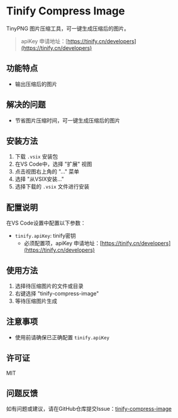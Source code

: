 # Tinify Compress Image

TinyPNG 图片压缩工具，可一键生成压缩后的图片。

> apiKey 申请地址：[https://tinify.cn/developers](https://tinify.cn/developers)

## 功能特点

- 输出压缩后的图片

## 解决的问题
- 节省图片压缩时间，可一键生成压缩后的图片

## 安装方法

1. 下载 `.vsix` 安装包
2. 在VS Code中，选择 "扩展" 视图
3. 点击视图右上角的 "..." 菜单
4. 选择 "从VSIX安装..."
5. 选择下载的 `.vsix` 文件进行安装

## 配置说明

在VS Code设置中配置以下参数：

- `tinify.apiKey`: tinify密钥
  - 必须配置项，apiKey 申请地址：[https://tinify.cn/developers](https://tinify.cn/developers)

## 使用方法

1. 选择待压缩图片的文件或目录
2. 右键选择 "tinify-compress-image"
3. 等待压缩图片生成


## 注意事项

- 使用前请确保已正确配置 `tinify.apiKey`

## 许可证

MIT

## 问题反馈

如有问题或建议，请在GitHub仓库提交Issue：[tinify-compress-image](https://github.com/localSummer/tinify-compress-image)
